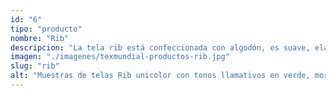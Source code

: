```yaml
---
id: "6"
tipo: "producto"
nombre: "Rib"
descripcion: "La tela rib está confeccionada con algodón, es suave, elástica y se elabora con una estructura acanalada por lo que se emplea mucho para crear cuellos, puños, botas y pretinas para diferentes prendas como camisetas, pantalones, chaquetas, pijamas y sudaderas."
imagen: "./imagenes/texmundial-productos-rib.jpg"
slug: "rib"
alt: "Muestras de telas Rib unicolor con tonos llamativos en verde, morado y azul."
---
```

